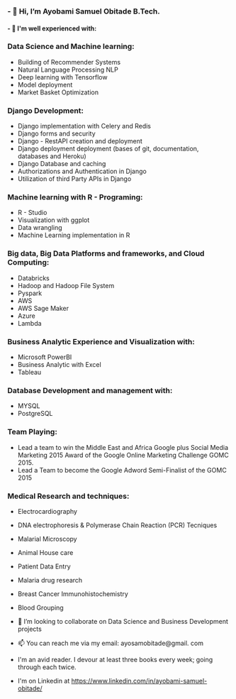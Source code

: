 ### - 👋 Hi, I’m Ayobami Samuel Obitade B.Tech. 
#### - 👀 I'm well experienced with:

### Data Science and Machine learning:
 - Building of Recommender Systems
 - Natural Language Processing NLP
 - Deep learning with Tensorflow
 - Model deployment
 - Market Basket Optimization

### Django Development:
 - Django implementation with Celery and Redis
 - Django  forms and security
 - Django - RestAPI creation and deployment
 - Django deployment deployment (bases of git, documentation, databases and Heroku)
 - Django Database and caching
 - Authorizations and Authentication in Django
 - Utilization of third Party APIs in Django

### Machine learning with R - Programing:
 - R - Studio
 - Visualization with ggplot
 - Data wrangling
 - Machine Learning implementation in R

### Big data, Big Data Platforms and frameworks, and Cloud Computing:
 - Databricks
 - Hadoop and Hadoop File System
 - Pyspark
 - AWS
 - AWS Sage Maker
 - Azure
 - Lambda

### Business Analytic Experience and Visualization with:
 - Microsoft PowerBI
 - Business Analytic with Excel
 - Tableau

### Database Development and management with:
 - MYSQL
 - PostgreSQL

### Team Playing:
 - Lead a team to win the Middle East and Africa Google plus Social Media Marketing 2015 Award of the Google Online Marketing Challenge GOMC 2015. 
 - Lead a Team to become the Google Adword Semi-Finalist of the GOMC 2015

### Medical Research and techniques:
 - Electrocardiography
 - DNA electrophoresis & Polymerase Chain Reaction (PCR) Tecniques
 - Malarial Microscopy
 - Animal House care
 - Patient Data Entry
 - Malaria drug research
 - Breast Cancer Immunohistochemistry
 - Blood Grouping


- 💞️ I’m looking to collaborate on Data Science and Business Development projects
- 📫 You can reach me via my email: ayosamobitade@gmail. com
- I'm an avid reader. I devour at least three books every week; going through each twice.
- I'm on Linkedin at https://www.linkedin.com/in/ayobami-samuel-obitade/


<!---
ayosamobitade/ayosamobitade is a ✨ special ✨ repository because its `README.md` (this file) appears on your GitHub profile.
You can click the Preview link to take a look at your changes.
--->

